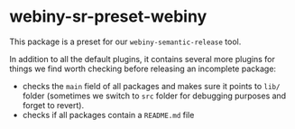 # webiny-sr-preset-webiny

This package is a preset for our `webiny-semantic-release` tool.

In addition to all the default plugins, it contains several more plugins for things we find worth checking before releasing an incomplete package:
- checks the `main` field of all packages and makes sure it points to `lib/` folder (sometimes we switch to `src` folder for debugging purposes and forget to revert).
- checks if all packages contain a `README.md` file
 
